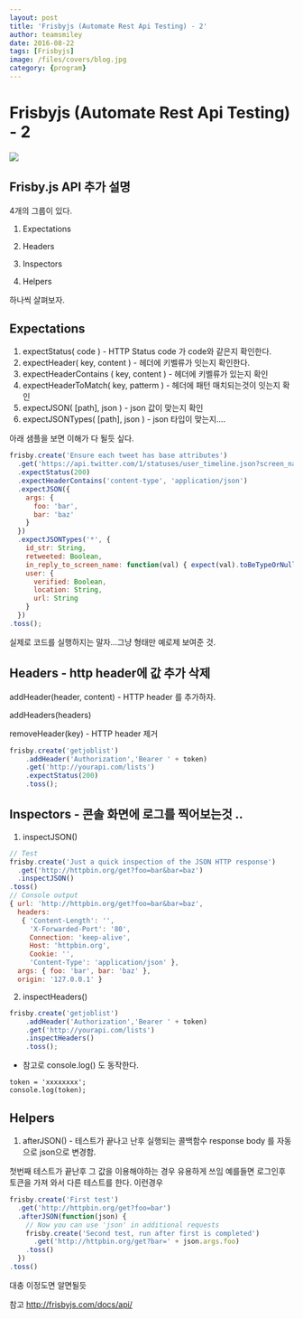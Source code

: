 ```yaml
---
layout: post
title: 'Frisbyjs (Automate Rest Api Testing) - 2' 
author: teamsmiley 
date: 2016-08-22
tags: [Frisbyjs]
image: /files/covers/blog.jpg
category: {program}
---
```

# Frisbyjs (Automate Rest Api Testing) - 2

<img src ="https://teamsmiley.github.io/assets/frisbyjs_logo.png"/>

## Frisby.js API 추가 설명

4개의 그룹이 있다. 

1. Expectations

1. Headers

1. Inspectors

1. Helpers

하나씩 살펴보자. 

## Expectations

1. expectStatus( code ) -  HTTP Status code 가 code와 같은지 확인한다.  
1. expectHeader( key, content ) - 헤더에 키벨류가 잇는지 확인한다. 
1. expectHeaderContains ( key, content ) - 헤더에 키벨류가 있는지 확인 
1. expectHeaderToMatch( key, patterm ) - 헤더에 패턴 매치되는것이 잇는지 확인
1. expectJSON( [path], json ) - json 값이 맞는지 확인 
1. expectJSONTypes( [path], json ) - json 타입이 맞는지....

아래 샘플을 보면 이해가 다 될듯 싶다. 

```js
frisby.create('Ensure each tweet has base attributes')
  .get('https://api.twitter.com/1/statuses/user_timeline.json?screen_name=brightbit')
  .expectStatus(200)
  .expectHeaderContains('content-type', 'application/json')
  .expectJSON({
    args: {
      foo: 'bar',
      bar: 'baz'
    }
  })
  .expectJSONTypes('*', {
    id_str: String,
    retweeted: Boolean,
    in_reply_to_screen_name: function(val) { expect(val).toBeTypeOrNull(String); }, // Custom matcher callback
    user: {
      verified: Boolean,
      location: String,
      url: String
    }
  })
.toss();
```

실제로 코드를 실행하지는 말자...그냥 형태만 예로제 보여준 것.

## Headers - http header에 값 추가 삭제 

addHeader(header, content) - HTTP header 를 추가하자.  

addHeaders(headers)

removeHeader(key) - HTTP header 제거 

```js
frisby.create('getjoblist')
    .addHeader('Authorization','Bearer ' + token)
    .get('http://yourapi.com/lists')
    .expectStatus(200)
    .toss();
```

## Inspectors - 콘솔 화면에 로그를 찍어보는것 ..

1. inspectJSON()
```js
// Test
frisby.create('Just a quick inspection of the JSON HTTP response')
  .get('http://httpbin.org/get?foo=bar&bar=baz')
  .inspectJSON()
.toss()
// Console output
{ url: 'http://httpbin.org/get?foo=bar&bar=baz',
  headers:
   { 'Content-Length': '',
     'X-Forwarded-Port': '80',
     Connection: 'keep-alive',
     Host: 'httpbin.org',
     Cookie: '',
     'Content-Type': 'application/json' },
  args: { foo: 'bar', bar: 'baz' },
  origin: '127.0.0.1' }
```  
2. inspectHeaders()

```js
frisby.create('getjoblist')
    .addHeader('Authorization','Bearer ' + token)
    .get('http://yourapi.com/lists')
    .inspectHeaders()
    .toss();
```

* 참고로 console.log() 도 동작한다. 
```
token = 'xxxxxxxx';
console.log(token);
```

## Helpers

1. afterJSON() - 테스트가 끝나고 난후 실행되는 콜백함수 response body 를 자동으로 json으로 변경함. 

첫번째 테스트가 끝난후 그 값을 이용해야하는 경우 유용하게 쓰임
예를들면 로그인후 토큰을 가져
와서 다른 테스트를 한다. 이런경우 

```js
frisby.create('First test')
  .get('http://httpbin.org/get?foo=bar')
  .afterJSON(function(json) {
    // Now you can use 'json' in additional requests
    frisby.create('Second test, run after first is completed')
      .get('http://httpbin.org/get?bar=' + json.args.foo)
    .toss()
  })
.toss()
```

대충 이정도면 알면될듯 

참고 <http://frisbyjs.com/docs/api/>



















